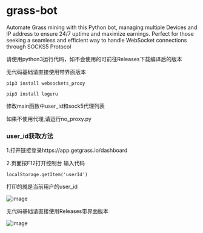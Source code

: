 # grass-bot
Automate Grass mining with this Python bot, managing multiple Devices and IP address to ensure 24/7 uptime and maximize earnings. Perfect for those seeking a seamless and efficient way to handle WebSocket connections through SOCKS5 Protocol

请使用python3运行代码，如不会使用的可前往Releases下载编译后的版本

无代码基础请直接使用带界面版本


`pip3 install websockets_proxy`


`pip3 install loguru`


修改main函数中user_id和sock5代理列表

如果不使用代理,请运行no_proxy.py

### user_id获取方法

1.打开链接登录https://app.getgrass.io/dashboard

2.页面按F12打开控制台 输入代码

`localStorage.getItem('userId')`

打印的就是当前用户的user_id


![image](https://github.com/user-attachments/assets/0a4f189b-01af-410d-9de6-140574e2518b)


无代码基础请直接使用Releases带界面版本

![image](https://github.com/user-attachments/assets/ecfb963e-9dd6-4527-a4fc-638f298adeae)
